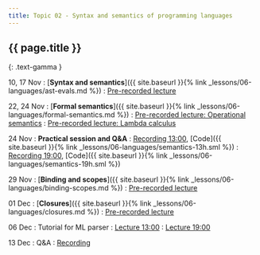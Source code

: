```yaml
---
title: Topic 02 - Syntax and semantics of programming languages
---
```


## {{ page.title }}
{: .text-gamma }

10, 17 Nov
: [**Syntax and semantics**]({{ site.baseurl }}{% link _lessons/06-languages/ast-evals.md %})
  : [Pre-recorded lecture](https://www.youtube.com/playlist?list=PLeIbBi3CwMZzxem8S2aFUUqD5zkaWXYLB)

22, 24 Nov
: [**Formal semantics**]({{ site.baseurl }}{% link _lessons/06-languages/formal-semantics.md %})
  : [Pre-recorded lecture: Operational semantics](https://youtube.com/playlist?list=PLeIbBi3CwMZziVG93gcNT__X_xmmtM8ir)
  : [Pre-recorded lecture: Lambda calculus](https://youtube.com/playlist?list=PLeIbBi3CwMZxFVZX1yGTiGiJO7gWd4YJ5)

24 Nov
: **Practical session and Q&A**
  : [Recording 13:00](https://youtu.be/xm7SO97IXIQ), [Code]({{ site.baseurl }}{% link _lessons/06-languages/semantics-13h.sml %})
  : [Recording 19:00](https://youtu.be/-ldfnrCOwoM), [Code]({{ site.baseurl }}{% link _lessons/06-languages/semantics-19h.sml %})

29 Nov
: [**Binding and scopes**]({{ site.baseurl }}{% link _lessons/06-languages/binding-scopes.md %})
  : [Pre-recorded lecture](https://www.youtube.com/playlist?list=PLeIbBi3CwMZx-ypmoxWNxo_OqegclNVAO)

01 Dec
: [**Closures**]({{ site.baseurl }}{% link _lessons/06-languages/closures.md %})
  : [Pre-recorded lecture](https://www.youtube.com/playlist?list=PLeIbBi3CwMZwsNyF3Pt9n-sc6U_m_7Qia)

06 Dec
: Tutorial for ML parser
  : [Lecture 13:00](https://youtu.be/VqMB3CMPWzA)
  : [Lecture 19:00](https://youtu.be/Ty7H3H2bjgI)

13 Dec
: Q&A
  : [Recording](https://youtu.be/ZagPC8SDKEc)
